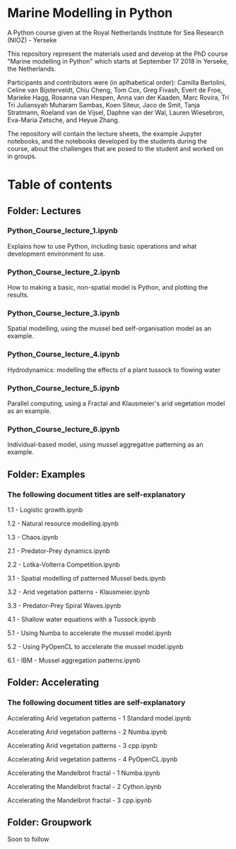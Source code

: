 Marine Modelling in Python
==========================

A Python course given at the Royal Netherlands Institute for Sea Research (NIOZ) - Yerseke

This repository represent the materials used and develop at the PhD course
"Marine modelling in Python" which starts at September 17 2018 in Yerseke, the Netherlands.

Participants and contributors were (in aplhabetical order):
Camilla Bertolini, Celine van Bijsterveldt, Chiu Cheng, Tom Cox, Greg Fivash, Evert de Froe, Marieke Hagg, Rosanna van Hespen, Anna van der Kaaden, Marc Rovira, Tri Tri Juliansyah Muharam Sambas, Koen Siteur, Jaco de Smit, Tanja Stratmann, Roeland van de Vijsel, Daphne van der Wal, Lauren Wiesebron, Eva-Maria Zetsche, and Heyue Zhang.

The repository will contain the lecture sheets, the example Jupyter notebooks,
and the notebooks developed by the students during the course, about the
challenges that are posed to the student and worked on in groups.

# Table of contents
## Folder: Lectures
### Python_Course_lecture_1.ipynb
Explains how to use Python, including basic operations and what development environment to use.

### Python_Course_lecture_2.ipynb
How to making a basic, non-spatial model is Python, and plotting the results.

### Python_Course_lecture_3.ipynb
Spatial modelling, using the mussel bed self-organisation model as an example.

### Python_Course_lecture_4.ipynb
Hydrodynamics: modelling the effects of a plant tussock to flowing water

### Python_Course_lecture_5.ipynb
Parallel computing, using a Fractal and Klausmeier's arid vegetation model as an example.

### Python_Course_lecture_6.ipynb
Individual-based model, using mussel aggregative patterning as an example.

## Folder: Examples
### The following document titles are self-explanatory
1.1 - Logistic growth.ipynb

1.2 - Natural resource modelling.ipynb

1.3 - Chaos.ipynb

2.1 - Predator-Prey dynamics.ipynb

2.2 - Lotka-Volterra Competition.ipynb

3.1 - Spatial modelling of patterned Mussel beds.ipynb

3.2 - Arid vegetation patterns - Klausmeier.ipynb

3.3 - Predator-Prey Spiral Waves.ipynb

4.1 - Shallow water equations with a Tussock.ipynb

5.1 - Using Numba to accelerate the mussel model.ipynb

5.2 - Using PyOpenCL to accelerate the mussel model.ipynb

6.1 - IBM - Mussel aggregation patterns.ipynb

## Folder: Accelerating
### The following document titles are self-explanatory
Accelerating Arid vegetation patterns - 1 Standard model.ipynb

Accelerating Arid vegetation patterns - 2 Numba.ipynb

Accelerating Arid vegetation patterns - 3 cpp.ipynb

Accelerating Arid vegetation patterns - 4 PyOpenCL.ipynb

Accelerating the Mandelbrot fractal - 1 Numba.ipynb

Accelerating the Mandelbrot fractal - 2 Cython.ipynb

Accelerating the Mandelbrot fractal - 3 cpp.ipynb

## Folder: Groupwork
Soon to follow
